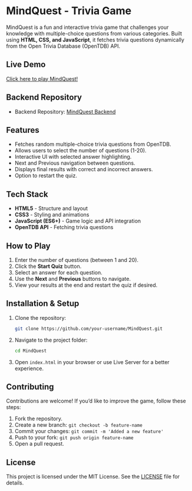 # MindQuest - Trivia Game

MindQuest is a fun and interactive trivia game that challenges your knowledge with multiple-choice questions from various categories. Built using **HTML, CSS, and JavaScript**, it fetches trivia questions dynamically from the Open Trivia Database (OpenTDB) API.

## Live Demo
[Click here to play MindQuest!](https://devbrianke.github.io/MindQuest/)

## Backend Repository  
- Backend Repository: [MindQuest Backend](https://github.com/DevBrianKE/trivia-backend)

## Features
- Fetches random multiple-choice trivia questions from OpenTDB.
- Allows users to select the number of questions (1-20).
- Interactive UI with selected answer highlighting.
- Next and Previous navigation between questions.
- Displays final results with correct and incorrect answers.
- Option to restart the quiz.

## Tech Stack
- **HTML5** - Structure and layout
- **CSS3** - Styling and animations
- **JavaScript (ES6+)** - Game logic and API integration
- **OpenTDB API** - Fetching trivia questions

## How to Play
1. Enter the number of questions (between 1 and 20).
2. Click the **Start Quiz** button.
3. Select an answer for each question.
4. Use the **Next** and **Previous** buttons to navigate.
5. View your results at the end and restart the quiz if desired.

## Installation & Setup
1. Clone the repository:
   ```sh
   git clone https://github.com/your-username/MindQuest.git
   ```
2. Navigate to the project folder:
   ```sh
   cd MindQuest
   ```
3. Open `index.html` in your browser or use Live Server for a better experience.

## Contributing
Contributions are welcome! If you’d like to improve the game, follow these steps:
1. Fork the repository.
2. Create a new branch: `git checkout -b feature-name`
3. Commit your changes: `git commit -m 'Added a new feature'`
4. Push to your fork: `git push origin feature-name`
5. Open a pull request.

## License
This project is licensed under the MIT License. See the [LICENSE](LICENSE) file for details.



